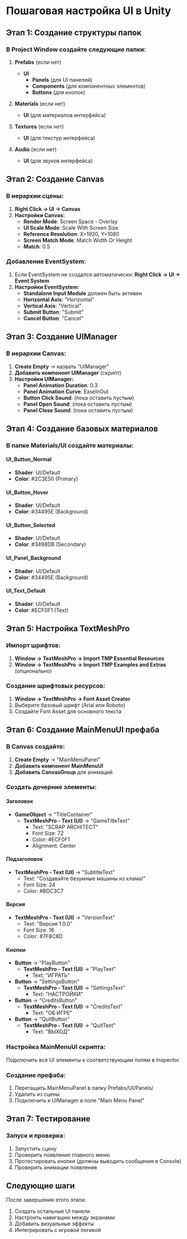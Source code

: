 # Пошаговая настройка UI в Unity

## Этап 1: Создание структуры папок

### В Project Window создайте следующие папки:
1. **Prefabs** (если нет)
   - **UI**
     - **Panels** (для UI панелей)
     - **Components** (для компонентных элементов)
     - **Buttons** (для кнопок)

2. **Materials** (если нет)
   - **UI** (для материалов интерфейса)

3. **Textures** (если нет)
   - **UI** (для текстур интерфейса)

4. **Audio** (если нет)
   - **UI** (для звуков интерфейса)

## Этап 2: Создание Canvas

### В иерархии сцены:
1. **Right Click → UI → Canvas**
2. **Настройки Canvas:**
   - **Render Mode**: Screen Space - Overlay
   - **UI Scale Mode**: Scale With Screen Size
   - **Reference Resolution**: X=1920, Y=1080
   - **Screen Match Mode**: Match Width Or Height
   - **Match**: 0.5

### Добавление EventSystem:
1. Если EventSystem не создался автоматически: **Right Click → UI → Event System**
2. **Настройки EventSystem:**
   - **Standalone Input Module** должен быть активен
   - **Horizontal Axis**: "Horizontal"
   - **Vertical Axis**: "Vertical"
   - **Submit Button**: "Submit"
   - **Cancel Button**: "Cancel"

## Этап 3: Создание UIManager

### В иерархии Canvas:
1. **Create Empty** → назвать "UIManager"
2. **Добавить компонент UIManager** (скрипт)
3. **Настройки UIManager:**
   - **Panel Animation Duration**: 0.3
   - **Panel Animation Curve**: EaseInOut
   - **Button Click Sound**: (пока оставить пустым)
   - **Panel Open Sound**: (пока оставить пустым)
   - **Panel Close Sound**: (пока оставить пустым)

## Этап 4: Создание базовых материалов

### В папке Materials/UI создайте материалы:

#### UI_Button_Normal
- **Shader**: UI/Default
- **Color**: #2C3E50 (Primary)

#### UI_Button_Hover
- **Shader**: UI/Default
- **Color**: #34495E (Background)

#### UI_Button_Selected
- **Shader**: UI/Default
- **Color**: #3498DB (Secondary)

#### UI_Panel_Background
- **Shader**: UI/Default
- **Color**: #34495E (Background)

#### UI_Text_Default
- **Shader**: UI/Default
- **Color**: #ECF0F1 (Text)

## Этап 5: Настройка TextMeshPro

### Импорт шрифтов:
1. **Window → TextMeshPro → Import TMP Essential Resources**
2. **Window → TextMeshPro → Import TMP Examples and Extras** (опционально)

### Создание шрифтовых ресурсов:
1. **Window → TextMeshPro → Font Asset Creator**
2. Выберите базовый шрифт (Arial или Roboto)
3. Создайте Font Asset для основного текста

## Этап 6: Создание MainMenuUI префаба

### В Canvas создайте:
1. **Create Empty** → "MainMenuPanel"
2. **Добавить компонент MainMenuUI**
3. **Добавить CanvasGroup** для анимаций

### Создать дочерние элементы:

#### Заголовок
- **GameObject** → "TitleContainer"
  - **TextMeshPro - Text (UI)** → "GameTitleText"
    - Text: "SCRAP ARCHITECT"
    - Font Size: 72
    - Color: #ECF0F1
    - Alignment: Center

#### Подзаголовок
- **TextMeshPro - Text (UI)** → "SubtitleText"
  - Text: "Создавайте безумные машины из хлама!"
  - Font Size: 24
  - Color: #BDC3C7

#### Версия
- **TextMeshPro - Text (UI)** → "VersionText"
  - Text: "Версия 1.0.0"
  - Font Size: 16
  - Color: #7F8C8D

#### Кнопки
- **Button** → "PlayButton"
  - **TextMeshPro - Text (UI)** → "PlayText"
    - Text: "ИГРАТЬ"
- **Button** → "SettingsButton"
  - **TextMeshPro - Text (UI)** → "SettingsText"
    - Text: "НАСТРОЙКИ"
- **Button** → "CreditsButton"
  - **TextMeshPro - Text (UI)** → "CreditsText"
    - Text: "ОБ ИГРЕ"
- **Button** → "QuitButton"
  - **TextMeshPro - Text (UI)** → "QuitText"
    - Text: "ВЫХОД"

### Настройка MainMenuUI скрипта:
Подключить все UI элементы к соответствующим полям в Inspector.

### Создание префаба:
1. Перетащить MainMenuPanel в папку Prefabs/UI/Panels/
2. Удалить из сцены
3. Подключить к UIManager в поле "Main Menu Panel"

## Этап 7: Тестирование

### Запуск и проверка:
1. Запустить сцену
2. Проверить появление главного меню
3. Протестировать кнопки (должны выводить сообщения в Console)
4. Проверить анимации появления

## Следующие шаги

После завершения этого этапа:
1. Создать остальные UI панели
2. Настроить навигацию между экранами
3. Добавить визуальные эффекты
4. Интегрировать с игровой логикой
